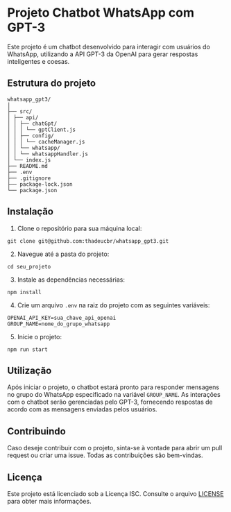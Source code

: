 # Projeto Chatbot WhatsApp com GPT-3

Este projeto é um chatbot desenvolvido para interagir com usuários do WhatsApp, utilizando a API GPT-3 da OpenAI para gerar respostas inteligentes e coesas.

## Estrutura do projeto
```
whatsapp_gpt3/
│
├── src/
│ ├── api/
│ │ ├── chatGpt/
│ │ │ └── gptClient.js
│ │ ├── config/
│ │ │ └── cacheManager.js
│ │ └── whatsapp/
│ │ └── whatsappHandler.js
│ └── index.js
├── README.md
├── .env
├── .gitignore
├── package-lock.json
└── package.json
```

## Instalação

1. Clone o repositório para sua máquina local:

```
git clone git@github.com:thadeucbr/whatsapp_gpt3.git
```

2. Navegue até a pasta do projeto:
```
cd seu_projeto
```

3. Instale as dependências necessárias:
```
npm install
```

4. Crie um arquivo `.env` na raiz do projeto com as seguintes variáveis:
```
OPENAI_API_KEY=sua_chave_api_openai
GROUP_NAME=nome_do_grupo_whatsapp
```

5. Inicie o projeto:
```
npm run start
```

## Utilização

Após iniciar o projeto, o chatbot estará pronto para responder mensagens no grupo do WhatsApp especificado na variável `GROUP_NAME`. As interações com o chatbot serão gerenciadas pelo GPT-3, fornecendo respostas de acordo com as mensagens enviadas pelos usuários.

## Contribuindo

Caso deseje contribuir com o projeto, sinta-se à vontade para abrir um pull request ou criar uma issue. Todas as contribuições são bem-vindas.

## Licença

Este projeto está licenciado sob a Licença ISC. Consulte o arquivo [LICENSE](https://opensource.org/licenses/ISC) para obter mais informações.
